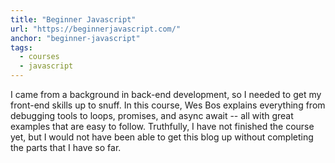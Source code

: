 ```yaml
---
title: "Beginner Javascript"
url: "https://beginnerjavascript.com/"
anchor: "beginner-javascript"
tags:
  - courses
  - javascript
---
```


I came from a background in back-end development, so I needed to get my front-end skills up to snuff. In this course, Wes Bos explains everything from debugging tools to loops, promises, and async await -- all with great examples that are easy to follow. Truthfully, I have not finished the course yet, but I would not have been able to get this blog up without completing the parts that I have so far.
